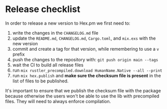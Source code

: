 # Release checklist

In order to release a new version to Hex.pm we first need to:

1. write the changes in the `CHANGELOG.md` file
2. update the `README.md`, `CHANGELOG.md`, `Cargo.toml`, and `mix.exs` with the new version
3. commit and create a tag for that version, while remembering to use a `v` prefix
4. push the changes to the repository with: `git push origin main --tags`
5. wait the CI to build all release files
6. run `mix rustler_precompiled.download HumanName.Native --all --print`
7. run `mix hex.publish` and **make sure the checksum file is present**
in the list of files to be published.

It's important to ensure that we publish the checksum file with the
package because otherwise the users won't be able to use the lib
with precompiled files. They will need to always enforce compilation.
